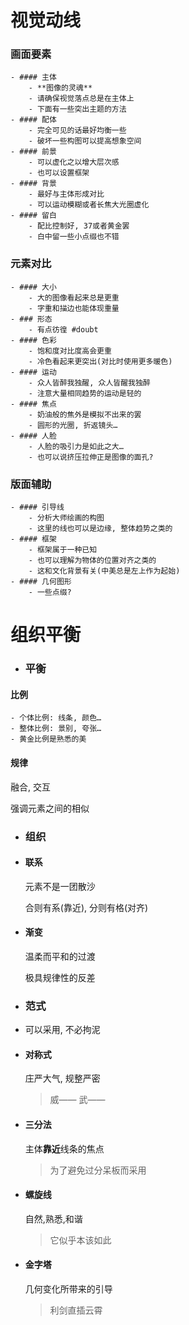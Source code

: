 # 视觉动线
### 画面要素
	- #### 主体
		- **图像的灵魂**
		- 请确保视觉落点总是在主体上
		- 下面有一些突出主题的方法
	- #### 配体
		- 完全可见的话最好均衡一些
		- 破坏一些构图可以提高想象空间
	- #### 前景
		- 可以虚化之以增大层次感
		- 也可以设置框架
	- #### 背景
		- 最好与主体形成对比
		- 可以运动模糊或者长焦大光圈虚化
	- #### 留白
		- 配比控制好, 37或者黄金罢
		- 白中留一些小点缀也不错
### 元素对比
	- #### 大小
		- 大的图像看起来总是更重
		- 字重和描边也能体现重量
	- ### 形态
		- 有点彷徨 #doubt
	- #### 色彩
		- 饱和度对比度高会更重
		- 冷色看起来更突出(对比时使用更多暖色)
	- #### 运动
		- 众人皆醉我独醒, 众人皆醒我独醉
		- 注意大量相同趋势的运动是轻的
	- #### 焦点
		- 奶油般的焦外是模拟不出来的罢
		- 圆形的光圈, 折返镜头…
	- #### 人脸
		- 人脸的吸引力是如此之大…
		- 也可以说挤压拉伸正是图像的面孔?
### 版面辅助
	- #### 引导线
		- 分析大师绘画的构图
		- 这里的线也可以是边缘, 整体趋势之类的
	- #### 框架
		- 框架属于一种已知
		- 也可以理解为物体的位置对齐之类的
		- 这和文化背景有关(中美总是左上作为起始)
	- #### 几何图形
		- 一些点缀?
# 组织平衡
- ### 平衡
#### 比例
	- 个体比例: 线条, 颜色…
	- 整体比例: 景别, 夸张…
	- 黄金比例是熟悉的美
#### 规律

融合, 交互

强调元素之间的相似
- ### 组织
- #### 联系
  
  元素不是一团散沙
  
  合则有系(靠近), 分则有格(对齐)
- #### 渐变
  
  温柔而平和的过渡
  
  极具规律性的反差
- ### 范式
- 可以采用, 不必拘泥
- #### 对称式
  
  庄严大气, 规整严密
  
  > 威—— 武——
- #### 三分法
  
  主体**靠近**线条的焦点
  
  > 为了避免过分呆板而采用
- #### 螺旋线
  
  自然,熟悉,和谐
  
  > 它似乎本该如此
- #### 金字塔
  
  几何变化所带来的引导
  
  > 利剑直插云霄